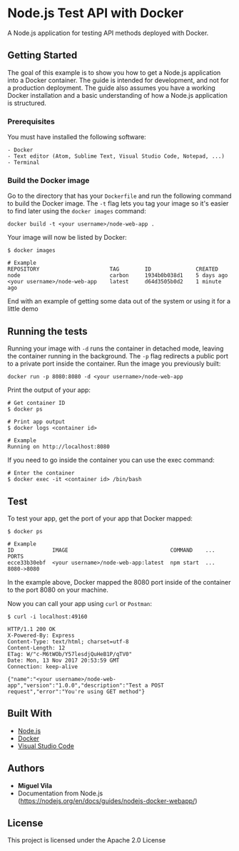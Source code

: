 # Node.js Test API with Docker

A Node.js application for testing API methods deployed with Docker.

## Getting Started

The goal of this example is to show you how to get a Node.js application into a Docker container. The guide is intended for development, and not for a production deployment. The guide also assumes you have a working Docker installation and a basic understanding of how a Node.js application is structured.

### Prerequisites

You must have installed the following software:

```
- Docker
- Text editor (Atom, Sublime Text, Visual Studio Code, Notepad, ...)
- Terminal
```

### Build the Docker image

Go to the directory that has your <code>Dockerfile</code> and run the following command to build the Docker image. The <code>-t</code> flag lets you tag your image so it's easier to find later using the <code>docker images</code> command:


```
docker build -t <your username>/node-web-app .
```

Your image will now be listed by Docker:

```
$ docker images

# Example
REPOSITORY                      TAG        ID              CREATED
node                            carbon     1934b0b038d1    5 days ago
<your username>/node-web-app    latest     d64d3505b0d2    1 minute ago
```

End with an example of getting some data out of the system or using it for a little demo

## Running the tests

Running your image with <code>-d</code> runs the container in detached mode, leaving the container running in the background. The <code>-p</code> flag redirects a public port to a private port inside the container. Run the image you previously built:

```
docker run -p 8080:8080 -d <your username>/node-web-app
```

Print the output of your app:

```
# Get container ID
$ docker ps

# Print app output
$ docker logs <container id>

# Example
Running on http://localhost:8080
```

If you need to go inside the container you can use the exec command:

```
# Enter the container
$ docker exec -it <container id> /bin/bash
```

## Test

To test your app, get the port of your app that Docker mapped:

```
$ docker ps

# Example
ID            IMAGE                                COMMAND    ...   PORTS
ecce33b30ebf  <your username>/node-web-app:latest  npm start  ...   8080->8080
```

In the example above, Docker mapped the 8080 port inside of the container to the port 8080 on your machine.

Now you can call your app using <code>curl</code> or <code>Postman</code>:

```
$ curl -i localhost:49160

HTTP/1.1 200 OK
X-Powered-By: Express
Content-Type: text/html; charset=utf-8
Content-Length: 12
ETag: W/"c-M6tWOb/Y57lesdjQuHeB1P/qTV0"
Date: Mon, 13 Nov 2017 20:53:59 GMT
Connection: keep-alive

{"name":"<your username>/node-web-app","version":"1.0.0","description":"Test a POST request","error":"You're using GET method"}
```

## Built With

* [Node.js](http://nodejs.org/)
* [Docker](https://www.docker.com/)
* [Visual Studio Code](https://code.visualstudio.com/)

## Authors

* **Miguel Vila**
* Documentation from Node.js (https://nodejs.org/en/docs/guides/nodejs-docker-webapp/)

## License

This project is licensed under the Apache 2.0 License
